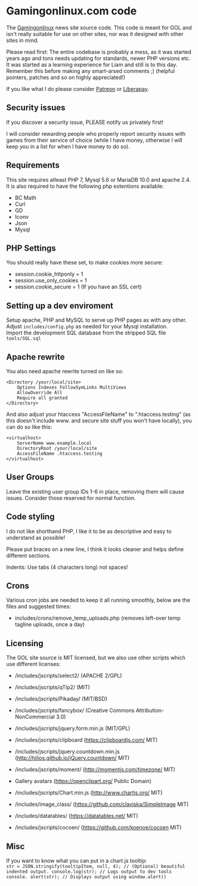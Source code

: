 # Gamingonlinux.com code

The [Gamingonlinux](https://gamingonlinux.com) news site source code. This code is meant for GOL and isn't really suitable for use on other sites, nor was it designed with other sites in mind.

Please read first: The entire codebase is probably a mess, as it was started years ago and tons needs updating for standards, newer PHP versions etc. It was started as a learning experience for Liam and still is to this day. Remember this before making any smart-arsed comments ;) (helpful pointers, patches and so on highly appreciated!)

If you like what I do please consider [Patreon](https://www.patreon.com/liamdawe) or [Liberapay](https://liberapay.com/gamingonlinux/).

## Security issues

If you discover a security issue, PLEASE notify us privately first!

I will consider rewarding people who properly report security issues with games from their service of choice (while I have money, otherwise I will keep you in a list for when I have money to do so).

## Requirements

This site requires atleast PHP 7, Mysql 5.6 or MariaDB 10.0 and apache 2.4.  
It is also required to have the following php extentions available: 

- BC Math
- Curl
- GD
- Iconv
- Json
- Mysql

## PHP Settings

You should really have these set, to make cookies more secure:

- session.cookie_httponly = 1
- session.use_only_cookies = 1
- session.cookie_secure = 1 (If you have an SSL cert)

## Setting up a dev enviroment

Setup apache, PHP and MySQL to serve up PHP pages as with any other. Adjust `includes/config.php` as needed for your Mysql installation.  
Import the development SQL database from the stripped SQL file `tools/SQL.sql`  

## Apache rewrite

You also need apache rewrite turned on like so:  

```
<Directory /your/local/site>
    Options Indexes FollowSymLinks MultiViews
    AllowOverride All
    Require all granted
</Directory>
```

And also adjust your htaccess "AccessFileName" to ".htaccess.testing" (as this doesn't include www. and secure site stuff you won't have locally), you can do so like this:  

```
<virtualhost>
    ServerName www.example.local
    DirectoryRoot /your/local/site
    AccessFileName .htaccess.testing
</virtualhost>
```

## User Groups

Leave the existing user group IDs 1-6 in place, removing them will cause issues. Consider those reserved for normal function.

## Code styling

I do not like shorthand PHP, I like it to be as descriptive and easy to understand as possible!

Please put braces on a new line, I think it looks cleaner and helps define different sections.

Indents: Use tabs (4 characters long) not spaces!

## Crons ##

Various cron jobs are needed to keep it all running smoothly, below are the files and suggested times:
- includes/crons/remove_temp_uploads.php (removes left-over temp tagline uploads, once a day)

## Licensing

The GOL site source is MIT licensed, but we also use other scripts which use different licenses:

- /includes/jscripts/select2/ (APACHE 2/GPL)

- /includes/jscripts/qTip2/ (MIT)

- /includes/jscripts/Pikaday/ (MIT/BSD)

- /includes/jscripts/fancybox/ (Creative Commons Attribution-NonCommercial 3.0)

- /includes/jscripts/jquery.form.min.js (MIT/GPL)

- /includes/jscripts/clipboard (https://clipboardjs.com/ MIT)

- /includes/jscripts/jquery.countdown.min.js (http://hilios.github.io/jQuery.countdown/ MIT)

- /includes/jscripts/moment/ (http://momentjs.com/timezone/ MIT)

- Gallery avatars (https://openclipart.org/ Public Domain)

- /includes/jscripts/Chart.min.js (http://www.chartjs.org/ MIT)

- /includes/image_class/ (https://github.com/claviska/SimpleImage MIT)

- /includes/datatables/ (https://datatables.net/ MIT)

- /includes/jscripts/cocoen/ (https://github.com/koenoe/cocoen MIT)

## Misc

If you want to know what you can put in a chart.js tooltip:  
`str = JSON.stringify(tooltipItem, null, 4); // (Optional) beautiful indented output.
console.log(str); // Logs output to dev tools console.
alert(str); // Displays output using window.alert()`
